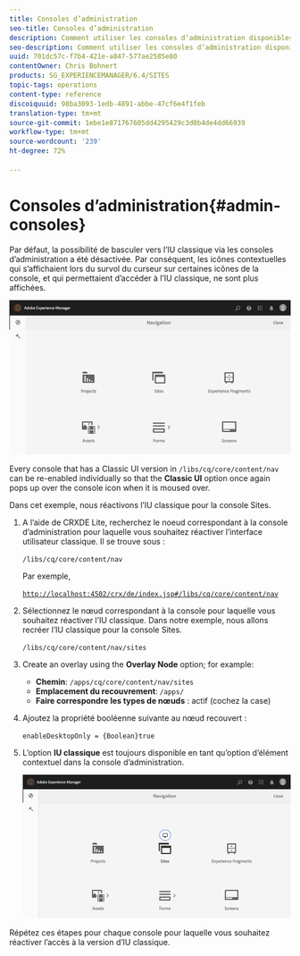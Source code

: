 ```yaml
---
title: Consoles d’administration
seo-title: Consoles d’administration
description: Comment utiliser les consoles d’administration disponibles dans AEM.
seo-description: Comment utiliser les consoles d’administration disponibles dans AEM.
uuid: 701dc57c-f7b4-421e-a847-577ae2585e80
contentOwner: Chris Bohnert
products: SG_EXPERIENCEMANAGER/6.4/SITES
topic-tags: operations
content-type: reference
discoiquuid: 98ba3093-1edb-4891-abbe-47cf6e4f1feb
translation-type: tm+mt
source-git-commit: 1ebe1e871767605dd4295429c3d0b4de4dd66939
workflow-type: tm+mt
source-wordcount: '239'
ht-degree: 72%

---
```



# Consoles d’administration{#admin-consoles}

Par défaut, la possibilité de basculer vers l’IU classique via les consoles d’administration a été désactivée. Par conséquent, les icônes contextuelles qui s’affichaient lors du survol du curseur sur certaines icônes de la console, et qui permettaient d’accéder à l’IU classique, ne sont plus affichées.

![screen_shot_2018-03-23at111956](assets/screen_shot_2018-03-23at111956.png)

Every console that has a Classic UI version in `/libs/cq/core/content/nav` can be re-enabled individually so that the **Classic UI** option once again pops up over the console icon when it is moused over.

Dans cet exemple, nous réactivons l’IU classique pour la console Sites.

1. A l’aide de CRXDE Lite, recherchez le noeud correspondant à la console d’administration pour laquelle vous souhaitez réactiver l’interface utilisateur classique. Il se trouve sous :

   `/libs/cq/core/content/nav`

   Par exemple, 

   [ `http://localhost:4502/crx/de/index.jsp#/libs/cq/core/content/nav`](http://localhost:4502/crx/de/index.jsp#/libs/cq/core/content/nav)

1. Sélectionnez le nœud correspondant à la console pour laquelle vous souhaitez réactiver l’IU classique. Dans notre exemple, nous allons recréer l’IU classique pour la console Sites.

   `/libs/cq/core/content/nav/sites`

1. Create an overlay using the **Overlay Node** option; for example:

   * **Chemin**: `/apps/cq/core/content/nav/sites`
   * **Emplacement du recouvrement**: `/apps/`
   * **Faire correspondre les types de nœuds** : actif (cochez la case)

1. Ajoutez la propriété booléenne suivante au nœud recouvert :

   `enableDesktopOnly = {Boolean}true`

1. L’option **IU classique** est toujours disponible en tant qu’option d’élément contextuel dans la console d’administration.

   ![screen_shot_2018-03-23at111924](assets/screen_shot_2018-03-23at111924.png)

Répétez ces étapes pour chaque console pour laquelle vous souhaitez réactiver l’accès à la version d’IU classique.

